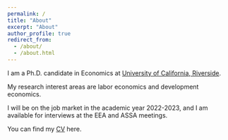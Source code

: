 ```yaml
---
permalink: /
title: "About"
excerpt: "About"
author_profile: true
redirect_from: 
  - /about/
  - /about.html
---
```


<!--I am a PhD candidate in the Economics Department at the [University of California, Riverside](https://economics.ucr.edu). I study the economics of education, with a particular interest in long-run effects and intergenerational transmission.--> 

<!--My research interest areas are Labor Economics, Economics of Education, Development Economics, Health Economics, and Econometrics.--> 

<!--Prior to coming to UCR in 2017, I completed my Master’s in Economics in India. I worked with think tanks and government research organizations as well.--> 



I am a Ph.D. candidate in Economics at [University of California, Riverside](https://economics.ucr.edu).

My research interest areas are labor economics and development economics.

I will be on the job market in the academic year 2022-2023, and I am available for interviews at the EEA and ASSA meetings.

You can find my [CV](/files/CV_Opinder_Kaur.pdf) here.
<!--Quick links: [CV](/files/CV_Opinder_Kaur.pdf)--> 
<!--[Job Market Paper](/files/JMP_Opinder_Kaur.pdf)--> 



